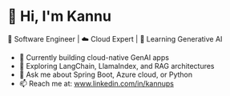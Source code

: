 # 👋 Hi, I'm Kannu
🚀 Software Engineer | ☁️ Cloud Expert | 🤖 Learning Generative AI

- 🔭 Currently building cloud-native GenAI apps
- 🌱 Exploring LangChain, LlamaIndex, and RAG architectures
- 💬 Ask me about Spring Boot, Azure cloud, or Python
- 📫 Reach me at: www.linkedin.com/in/kannups

